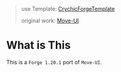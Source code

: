 > use Template: [CrychicForgeTemplate](https://github.com/CrychicTeam/CrychicForgeTemplate)
>
> original work: [Move-UI](https://github.com/craftmayham/move-ui)

# What is This
This is a `Forge 1.20.1` port of `Move-UI`.